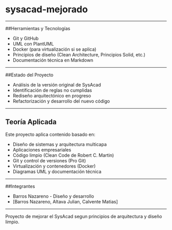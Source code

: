 # sysacad-mejorado
---
##Herramientas y Tecnologías
- Git y GitHub
- UML con PlantUML
- Docker (para virtualización si se aplica)
- Principios de diseño (Clean Architecture, Principios Solid, etc.)
- Documentación técnica en Markdown
---
##Estado del Proyecto
- Análisis de la versión original de SysAcad
- Identificación de reglas no cumplidas
- Rediseño arquitectónico en progreso
- Refactorización y desarrollo del nuevo código
---
## Teoría Aplicada
Este proyecto aplica contenido basado en:
- Diseño de sistemas y arquitectura multicapa
- Aplicaciones empresariales
- Código limpio (Clean Code de Robert C. Martin)
- Git y control de versiones (Pro Git)
- Virtualización y contenedores (Docker)
- Diagramas UML y documentación técnica
---
##Integrantes
- Barros Nazareno - Diseño y desarrollo
- [Barros Nazareno, Altava Julian, Calvente Matias]
---

Proyecto de mejorar el SysAcad segun principios de arquitectura y diseño limpio.
